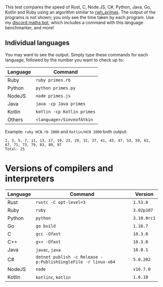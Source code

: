 This test compares the speed of Rust, C, Node.JS, C#, Python, Java, Go, Kotlin and Ruby using an algorithm similar to [rwh_primes](https://stackoverflow.com/questions/2068372/fastest-way-to-list-all-primes-below-n/3035188#3035188). The output of the programs is not shown; you only see the time taken by each program. Use my [discord maths bot](https://discord.com/api/oauth2/authorize?client_id=837830928075194389&permissions=0&scope=bot), which includes a command with this language benchmarker, and more!

## Individual languages

You may want to see the output. Simply type these commands for each language, followed by the number you want to check up to:

| Language | Command                    |
| -------- | -------------------------- |
| Ruby     | `ruby primes.rb`           |
| Python   | `python primes.py`         |
| NodeJS   | `node primes.js`           |
| Java     | `java -cp Java primes`     |
| Kotlin   | `kotlin -cp Kotlin primes` |
| Others   | `<language>/SieveofAtkin`  |

Example: `ruby HCN.rb 1000` and `Kotlin/HCN 1000` both output:

```
2, 3, 5, 7, 11, 13, 17, 19, 23, 29, 31, 37, 41, 43, 47, 53, 59, 61, 67, 71, 73, 79, 83, 89, 97
Total: 25
```

# Versions of compilers and interpreters

| Language | Command                                                       | Version     |
| -------- | ------------------------------------------------------------- | ----------- |
| Rust     | `rustc -C opt-level=3`                                        | `1.53.0`    |
| Ruby     | `ruby`                                                        | `3.02p107`  |
| Python   | `python`                                                      | `3.10.0rc1` |
| Go       | `go build`                                                    | `1.16.7`    |
| C        | `gcc -Ofast`                                                  | `10.3.0`    |
| C++      | `g++ -Ofast`                                                  | `10.3.0`    |
| Java     | `javac`, `java`                                               | `16.0.1`    |
| C#       | `dotnet publish -c Release -p:PublishSingleFile -r linux-x64` | `5.0.202`   |
| NodeJS   | `node`                                                        | `v16.7.0`   |
| Kotlin   | `kotlinc`, `kotlin`                                           | `1.6.10`    |
